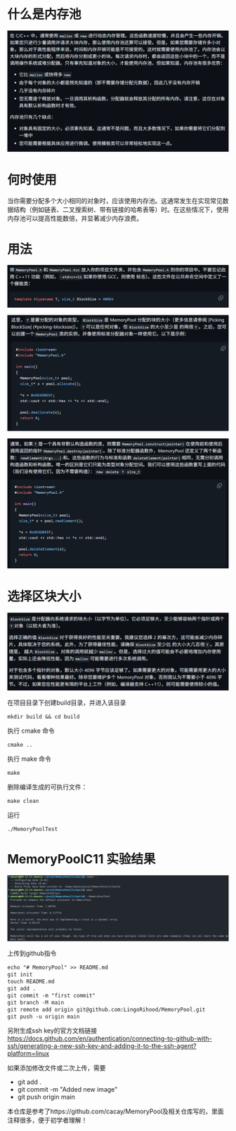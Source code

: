 # 什么是内存池
![alt text](image-1.png)

# 何时使用
当你需要分配多个大小相同的对象时，应该使用内存池。这通常发生在实现常见数据结构（例如链表、二叉搜索树、带有链接的哈希表等）时。在这些情况下，使用内存池可以提高性能数倍，并显著减少内存浪费。

# 用法
![alt text](image-2.png)

![alt text](image-3.png)

![alt text](image-4.png)

# 选择区块大小
![alt text](image-5.png)

在项目目录下创建build目录，并进入该目录
```
mkdir build && cd build
```
执行 cmake 命令
```
cmake ..
```
执行 make 命令
```
make
```
删除编译生成的可执行文件：
```
make clean
```
运行
```
./MemoryPoolTest
```

# MemoryPoolC11 实验结果
![alt text](image.png)



上传到github指令
```
echo "# MemoryPool" >> README.md
git init
touch README.md
git add .
git commit -m "first commit"
git branch -M main
git remote add origin git@github.com:LingoRihood/MemoryPool.git
git push -u origin main
```

另附生成ssh key的官方文档链接
https://docs.github.com/en/authentication/connecting-to-github-with-ssh/generating-a-new-ssh-key-and-adding-it-to-the-ssh-agent?platform=linux

如果添加修改文件或二次上传，需要
- git add .
- git commit -m "Added new image"
- git push origin main

本仓库是参考了https://github.com/cacay/MemoryPool及相关仓库写的，里面注释很多，便于初学者理解！